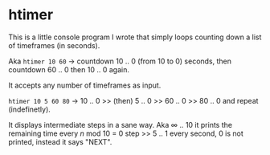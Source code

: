 # htimer
This is a little console program I wrote that simply loops counting down a list of timeframes (in seconds).

Aka `htimer 10 60` &#x2192; countdown 10 .. 0 (from 10 to 0) seconds, then countdown 60 .. 0 then 10 .. 0 again.

It accepts any number of timeframes as input.

`htimer 10 5 60 80` &#x2192; 10 .. 0 >> (then) 5 .. 0 >> 60 .. 0 >> 80 .. 0 and repeat (indefinetly).

It displays intermediate steps in a sane way. Aka &#x221e; .. 10 it prints the remaining time every *n* mod 10 = 0 step >> 5 .. 1 every second, 0 is not printed, instead it says "NEXT".
